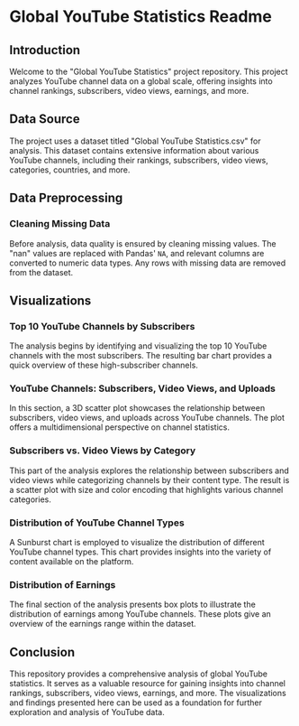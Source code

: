 # Global YouTube Statistics Readme

## Introduction

Welcome to the "Global YouTube Statistics" project repository. This project analyzes YouTube channel data on a global scale, offering insights into channel rankings, subscribers, video views, earnings, and more.

## Data Source

The project uses a dataset titled "Global YouTube Statistics.csv" for analysis. This dataset contains extensive information about various YouTube channels, including their rankings, subscribers, video views, categories, countries, and more.

## Data Preprocessing

### Cleaning Missing Data

Before analysis, data quality is ensured by cleaning missing values. The "nan" values are replaced with Pandas' `NA`, and relevant columns are converted to numeric data types. Any rows with missing data are removed from the dataset.

## Visualizations

### Top 10 YouTube Channels by Subscribers

The analysis begins by identifying and visualizing the top 10 YouTube channels with the most subscribers. The resulting bar chart provides a quick overview of these high-subscriber channels.

### YouTube Channels: Subscribers, Video Views, and Uploads

In this section, a 3D scatter plot showcases the relationship between subscribers, video views, and uploads across YouTube channels. The plot offers a multidimensional perspective on channel statistics.

### Subscribers vs. Video Views by Category

This part of the analysis explores the relationship between subscribers and video views while categorizing channels by their content type. The result is a scatter plot with size and color encoding that highlights various channel categories.

### Distribution of YouTube Channel Types

A Sunburst chart is employed to visualize the distribution of different YouTube channel types. This chart provides insights into the variety of content available on the platform.

### Distribution of Earnings

The final section of the analysis presents box plots to illustrate the distribution of earnings among YouTube channels. These plots give an overview of the earnings range within the dataset.

## Conclusion

This repository provides a comprehensive analysis of global YouTube statistics. It serves as a valuable resource for gaining insights into channel rankings, subscribers, video views, earnings, and more. The visualizations and findings presented here can be used as a foundation for further exploration and analysis of YouTube data.
